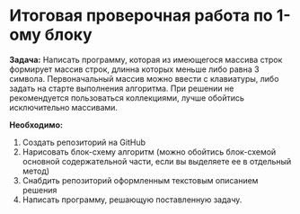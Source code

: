 # Итоговая проверочная работа по 1-ому блоку
**Задача:** Написать программу, которая из имеющегося массива строк формирует массив строк, длинна которых меньше либо равна 3 символа. Первоначальный массив можно ввести с клавиатуры, либо задать на старте выполнения алгоритма. При решении не рекомендуется пользоваться коллекциями, лучше обойтись исключительно массивами.

**Необходимо:**
1. Создать репозиторий на GitHub
2. Нарисовать блок-схему алгоритм (можно обойтись блок-схемой основной содержательной части, если вы выделяете ее в отдельный метод)
3. Снабдить репозиторий оформленным текстовым опиcанием решения
4. Написать программу, решающую поставленную задачу.


